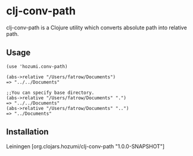 # clj-conv-path

clj-conv-path is a Clojure utility which converts absolute path into relative path.

## Usage

    (use 'hozumi.conv-path)

    (abs->relative "/Users/fatrow/Documents")
    => "../../Documents"

    ;;You can specify base directory.	
    (abs->relative "/Users/fatrow/Documents" ".")
    => "../../Documents"
    (abs->relative "/Users/fatrow/Documents" "..")
    => "../Documents"
    

## Installation
Leiningen
    [org.clojars.hozumi/clj-conv-path "1.0.0-SNAPSHOT"]
